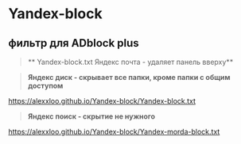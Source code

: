 # Yandex-block
## фильтр для ADblock plus 

>**
Yandex-block.txt
Яндекс почта - удаляет панель вверху**

>**Яндекс диск - скрывает все папки, кроме папки с общим доступом**

https://alexxloo.github.io/Yandex-block/Yandex-block.txt

>**Яндекс поиск - скрытие не нужного**

https://alexxloo.github.io/Yandex-block/Yandex-morda-block.txt
